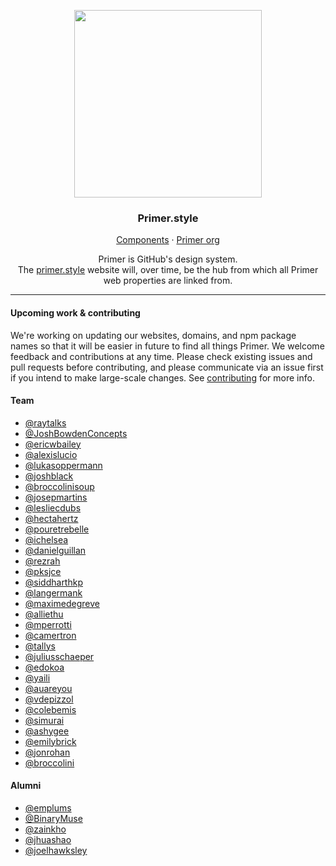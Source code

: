 <p align="center">
  <img width="300px" src="readme-style.png">
</p>

<p align="center">
  <h3 align="center">Primer.style</h3>
</p>

<p align="center">
  <a href="https://primer.style/components">Components</a>
  ·
  <a href="https://github.com/primer">Primer org</a>
</p>

<p align="center">Primer is GitHub's design system.<br /> The <a href="https://primer.style/">primer.style</a> website will, over time, be the hub from which all Primer web properties are linked from.
</p>

---

#### Upcoming work & contributing

We're working on updating our websites, domains, and npm package names so that it will be easier in future to find all things Primer. We welcome feedback and contributions at any time. Please check existing issues and pull requests before contributing, and please communicate via an issue first if you intend to make large-scale changes. See [contributing](.github/CONTRIBUTING.md) for more info.

#### Team
- [@raytalks](https://github.com/raytalks)
- [@JoshBowdenConcepts](https://github.com/JoshBowdenConcepts)
- [@ericwbailey](https://github.com/ericwbailey)
- [@alexislucio](https://github.com/alexislucio)
- [@lukasoppermann](https://github.com/lukasoppermann)
- [@joshblack](https://github.com/joshblack)
- [@broccolinisoup](https://github.com/broccolinisoup)
- [@josepmartins](https://github.com/josepmartins)
- [@lesliecdubs](https://github.com/lesliecdubs)
- [@hectahertz](https://github.com/hectahertz)
- [@pouretrebelle](https://github.com/pouretrebelle)
- [@ichelsea](https://github.com/ichelsea)
- [@danielguillan](https://github.com/danielguillan)
- [@rezrah](https://github.com/rezrah)
- [@pksjce](https://github.com/pksjce)
- [@siddharthkp](https://github.com/siddharthkp)
- [@langermank](https://github.com/langermank)
- [@maximedegreve](https://github.com/maximedegreve)
- [@alliethu](https://github.com/alliethu)
- [@mperrotti](https://github.com/mperrotti)
- [@camertron](https://github.com/camertron)
- [@tallys](https://github.com/tallys)
- [@juliusschaeper](https://github.com/juliusschaeper)
- [@edokoa](https://github.com/edokoa)
- [@yaili](https://github.com/yaili)
- [@auareyou](https://github.com/auareyou)
- [@vdepizzol](https://github.com/vdepizzol)
- [@colebemis](https://github.com/colebemis)
- [@simurai](https://github.com/simurai)
- [@ashygee](https://github.com/ashygee)
- [@emilybrick](https://github.com/emilybrick)
- [@jonrohan](https://github.com/jonrohan)
- [@broccolini](https://github.com/broccolini)

#### Alumni
- [@emplums](https://github.com/emplums)
- [@BinaryMuse](https://github.com/BinaryMuse)
- [@zainkho](https://github.com/zainkho)
- [@jhuashao](https://github.com/jhuashao)
- [@joelhawksley](https://github.com/joelhawksley)
